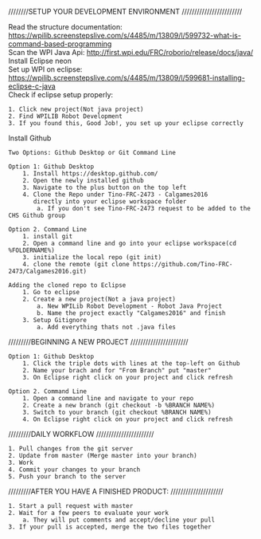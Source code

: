 ////////SETUP YOUR DEVELOPMENT ENVIRONMENT
////////////////////////

Read the structure documentation: https://wpilib.screenstepslive.com/s/4485/m/13809/l/599732-what-is-command-based-programming  
Scan the WPI Java Api: http://first.wpi.edu/FRC/roborio/release/docs/java/  
Install Eclipse neon  
Set up WPI on eclipse: https://wpilib.screenstepslive.com/s/4485/m/13809/l/599681-installing-eclipse-c-java   
Check if eclipse setup properly:

	1. Click new project(Not java project)
	2. Find WPILIB Robot Development
	3. If you found this, Good Job!, you set up your eclipse correctly

Install Github

	Two Options: Github Desktop or Git Command Line
	
	Option 1: Github Desktop
		1. Install https://desktop.github.com/
		2. Open the newly installed github
		3. Navigate to the plus button on the top left
		4. Clone the Repo under Tino-FRC-2473 - Calgames2016 
		   directly into your eclipse workspace folder
			a. If you don't see Tino-FRC-2473 request to be added to the CHS Github group

	Option 2. Command Line
		1. install git
		2. Open a command line and go into your eclipse workspace(cd %FOLDERNAME%)
		3. initialize the local repo (git init)
		4. clone the remote (git clone https://github.com/Tino-FRC-2473/Calgames2016.git)
		
	Adding the cloned repo to Eclipse
		1. Go to eclipse
		2. Create a new project(Not a java project)
			a. New WPILib Robot Development - Robot Java Project
			b. Name the project exactly "Calgames2016" and finish
		3. Setup Gitignore
			a. Add everything thats not .java files

/////////BEGINNING A NEW PROJECT
///////////////////////
	
	Option 1: Github Desktop
		1. Click the triple dots with lines at the top-left on Github
		2. Name your brach and for "From Branch" put "master"
		3. On Eclipse right click on your project and click refresh

	Option 2. Command Line
		1. Open a command line and navigate to your repo
		2. Create a new branch (git checkout -b %BRANCH NAME%)
		3. Switch to your branch (git checkout %BRANCH NAME%)
		4. On Eclipse right click on your project and click refresh
		

/////////DAILY WORKFLOW
///////////////////////
	
	1. Pull changes from the git server
	2. Update from master (Merge master into your branch)
	3. Work
	4. Commit your changes to your branch
	5. Push your branch to the server


/////////AFTER YOU HAVE A FINISHED PRODUCT:
/////////////////////

	1. Start a pull request with master
	2. Wait for a few peers to evaluate your work
		a. They will put comments and accept/decline your pull
	3. If your pull is accepted, merge the two files together
